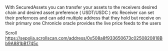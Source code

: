 
With SecuredAssets you can transfer your assets to the receivers desired chain and desired asset preference ( USDT/USDC ) etc
Receiver can set their prefernces and can add multiple address that they hold but receive on their primary one
Chronicle oracle provides the live price feeds to the users 







Scroll  https://sepolia.scrollscan.com/address/0x508a8f933650673c0250820818Bb9A881bB1745c



